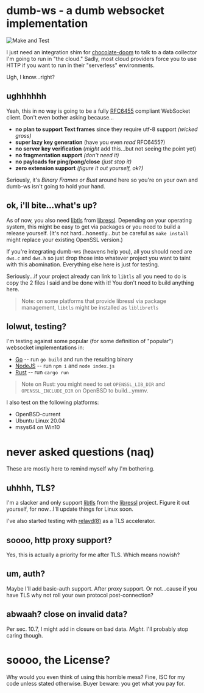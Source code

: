 # dumb-ws - a dumb websocket implementation
![Make and Test](https://github.com/voutilad/dumb-ws/workflows/Make%20and%20Test/badge.svg?branch=master)

I just need an integration shim for [chocolate-doom](https://github.com/voutilad/chocolate-doom) to talk to a data collector I'm going to run in "the cloud." Sadly, most cloud providers force you to use HTTP if you want to run in their "serverless" environments.

Ugh, I know...right?

## ughhhhhh
Yeah, this in no way is going to be a fully [RFC6455](https://tools.ietf.org/html/rfc6455) compliant WebSocket client. Don't even bother asking because...
- **no plan to support Text frames** since they require utf-8 support _(wicked gross)_
- **super lazy key generation** (have you even _read_ RFC6455?)
- **no server key verification** (_might_ add this...but not seeing the point yet)
- **no fragmentation support** _(don't need it)_
- **no payloads for ping/pong/close** _(just stop it)_
- **zero extension support** _(figure it out yourself, ok?)_

Seriously, it's _Binary Frames or Bust_ around here so you're on your own and dumb-ws isn't going to hold your hand.

## ok, i'll bite...what's up?
As of now, you also need [libtls](https://man.openbsd.org/tls_init.3) from [libressl](https://libressl.org). Depending on your operating system, this might be easy to get via packages or you need to build a release yourself. (It's not hard...honestly...but be careful as `make install` might replace your existing OpenSSL version.)

If you're integrating dumb-ws (heavens help you), all you should need are `dws.c` and `dws.h` so just drop those into whatever project you want to taint with this abomination. Everything else here is just for testing.

Seriously...if your project already can link to `libtls` all you need to do is copy the 2 files I said and be done with it! You don't need to build anything here.

> Note: on some platforms that provide libressl via package management, `libtls` might be installed as `liblibretls`

## lolwut, testing?
I'm testing against some popular (for some definition of "popular") websocket implementations in:
- [Go](./go-test) -- run `go build` and run the resulting binary
- [NodeJS](./nodejs-test) -- run `npm i` and `node index.js`
- [Rust](./rust-test) -- run `cargo run`

> Note on Rust: you might need to set `OPENSSL_LIB_DIR` and `OPENSSL_INCLUDE_DIR` on OpenBSD to build...ymmv.

I also test on the following platforms:
- OpenBSD-current
- Ubuntu Linux 20.04
- msys64 on Win10

# never asked questions (naq)
These are mostly here to remind myself why I'm bothering.

## uhhhh, TLS?
I'm a slacker and only support [libtls](https://man.openbsd.org/tls_init.3) from the [libressl](https://libressl.org) project. Figure it out yourself, for now...I'll update things for Linux soon.

I've also started testing with [relayd(8)](http://man.openbsd.org/relayd) as a TLS accelerator.

## soooo, http proxy support?
Yes, this is actually a priority for me after TLS. Which means nowish?

## um, auth?
Maybe I'll add basic-auth support. After proxy support. Or not...cause if you have TLS why not roll your own protocol post-connection?

## abwaah? close on invalid data?
Per sec. 10.7, I might add in closure on bad data. _Might._ I'll probably stop caring though.

# soooo, the License?
Why would you even think of using this horrible mess? Fine, ISC for my code unless stated otherwise. Buyer beware: you get what you pay for.
